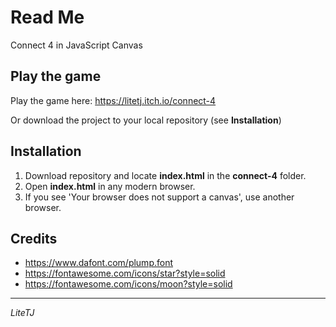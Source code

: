 # Read Me
Connect 4 in JavaScript Canvas

## Play the game
Play the game here: https://litetj.itch.io/connect-4

Or download the project to your local repository (see **Installation**)

## Installation
1. Download repository and locate **index.html** in the **connect-4** folder.
2. Open **index.html** in any modern browser.
3. If you see 'Your browser does not support a canvas', use another browser.

## Credits
- https://www.dafont.com/plump.font
- https://fontawesome.com/icons/star?style=solid
- https://fontawesome.com/icons/moon?style=solid

---
*LiteTJ*